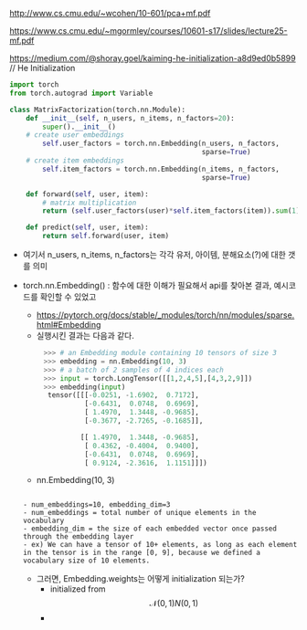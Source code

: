 

http://www.cs.cmu.edu/~wcohen/10-601/pca+mf.pdf

https://www.cs.cmu.edu/~mgormley/courses/10601-s17/slides/lecture25-mf.pdf

https://medium.com/@shoray.goel/kaiming-he-initialization-a8d9ed0b5899 // He Initialization



```python
import torch
from torch.autograd import Variable

class MatrixFactorization(torch.nn.Module):
    def __init__(self, n_users, n_items, n_factors=20):
        super().__init__()
	# create user embeddings
        self.user_factors = torch.nn.Embedding(n_users, n_factors,
                                               sparse=True)
	# create item embeddings
        self.item_factors = torch.nn.Embedding(n_items, n_factors,
                                               sparse=True)

    def forward(self, user, item):
    	# matrix multiplication
        return (self.user_factors(user)*self.item_factors(item)).sum(1)

    def predict(self, user, item):
        return self.forward(user, item)
```
- 여기서 n_users, n_items, n_factors는 각각 유저, 아이템, 분해요소(?)에 대한 갯를 의미
- torch.nn.Embedding() : 함수에 대한 이해가 필요해서 api를 찾아본 결과, 예시코드를 확인할 수 있었고
  - https://pytorch.org/docs/stable/_modules/torch/nn/modules/sparse.html#Embedding
  - 실행시킨 결과는 다음과 같다.
  
  ```python
       >>> # an Embedding module containing 10 tensors of size 3
       >>> embedding = nn.Embedding(10, 3)
       >>> # a batch of 2 samples of 4 indices each
       >>> input = torch.LongTensor([[1,2,4,5],[4,3,2,9]])
       >>> embedding(input)
        tensor([[[-0.0251, -1.6902,  0.7172],
                 [-0.6431,  0.0748,  0.6969],
                 [ 1.4970,  1.3448, -0.9685],
                 [-0.3677, -2.7265, -0.1685]],

                [[ 1.4970,  1.3448, -0.9685],
                 [ 0.4362, -0.4004,  0.9400],
                 [-0.6431,  0.0748,  0.6969],
                 [ 0.9124, -2.3616,  1.1151]]])
    ```
    - nn.Embedding(10, 3)
	```python CLASS torch.nn.Embedding(num_embeddings, embedding_dim, padding_idx=None, max_norm=None, norm_type=2.0, scale_grad_by_freq=False, sparse=False, _weight=None)
	```
      - num_embeddings=10, embedding_dim=3
      - num_embeddings = total number of unique elements in the vocabulary
      - embedding_dim = the size of each embedded vector once passed through the embedding layer
      - ex) We can have a tensor of 10+ elements, as long as each element in the tensor is in the range [0, 9], because we defined a vocabulary size of 10 elements.
    - 그러면, Embedding.weights는 어떻게 initialization 되는가?
       - initialized from $$\mathcal{N}(0, 1)N(0,1)$$
       - 
    
    
    
